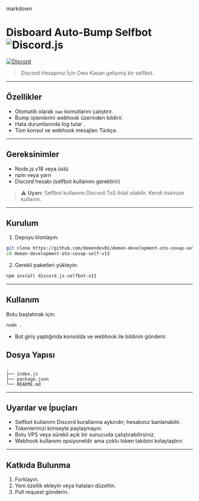 markdown
# Disboard Auto-Bump Selfbot ![Discord.js](https://img.shields.io/badge/-Discord.js-5865F2?logo=discord&logoColor=white&style=for-the-badge)
[![Discord](https://img.shields.io/badge/Discord-7289da?logo=discord&logoColor=white&style=for-the-badge)]([https://discord.gg/link](https://discord.gg/TQ33z3CW))
> Discord Hesapınız İçin Owo Kasan gelişmiş bir selfbot.  

---

## Özellikler

- Otomatik olarak `owo` komutlarını çalıştırır.
- Bump işlemlerini webhook üzerinden bildirir.
- Hata durumlarında log tutar .
- Tüm konsol ve webhook mesajları Türkçe.

---

## Gereksinimler

- Node.js v18 veya üstü
- npm veya yarn
- Discord hesabı (selfbot kullanımı gerektirir)

> ⚠️ **Uyarı:** Selfbot kullanımı Discord ToS ihlali olabilir. Kendi riskinize kullanın.

---

## Kurulum

1. Depoyu klonlayın:

```bash
git clone https://github.com/demondev01/demon-development-oto-cevap-self-v13.git
cd demon-development-oto-cevap-self-v13
````

2. Gerekli paketleri yükleyin:

```bash
npm install discord.js-selfbot-v13
```

---

## Kullanım

Botu başlatmak için:

```bash
node .
```

* Bot giriş yaptığında konsolda ve webhook ile bildirim gönderir.



## Dosya Yapısı

```
.
├── index.js                
├── package.json        
└── README.md           
```

---

## Uyarılar ve İpuçları

* Selfbot kullanımı Discord kurallarına aykırıdır; hesabınız banlanabilir.
* Tokenlerinizi kimseyle paylaşmayın.
* Botu VPS veya sürekli açık bir sunucuda çalıştırabilirsiniz.
* Webhook kullanımı opsiyoneldir ama çoklu token takibini kolaylaştırır.

---

## Katkıda Bulunma

1. Forklayın.
2. Yeni özellik ekleyin veya hataları düzeltin.
3. Pull request gönderin.

